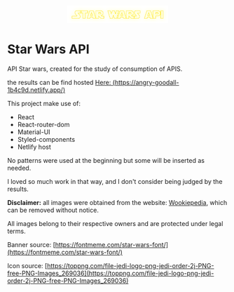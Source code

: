 <div align="center">
  <a href="https://rubyonrails.org">
    <img src="./src/assets/star.png" width="230">
  </a>
</div>

# Star Wars API


API Star wars, created for the study of consumption of APIS.

the results can be find hosted [Here: (https://angry-goodall-1b4c9d.netlify.app/)](https://angry-goodall-1b4c9d.netlify.app/)

This project make use of: 

- React
- React-router-dom
- Material-UI
- Styled-components
- Netlify host

No patterns were used at the beginning but some will be inserted as needed.

I loved so much work in that way, and I don't consider being judged by the results.

**Disclaimer:** all images were obtained from the website: [Wookiepedia](https://starwars.fandom.com/wiki/Main_Page), which can be removed without notice.

All images belong to their respective owners and are protected under legal terms.

Banner source: [https://fontmeme.com/star-wars-font/](https://fontmeme.com/star-wars-font/)

Icon source: [https://toppng.com/file-jedi-logo-png-jedi-order-2j-PNG-free-PNG-Images_269036](https://toppng.com/file-jedi-logo-png-jedi-order-2j-PNG-free-PNG-Images_269036)

